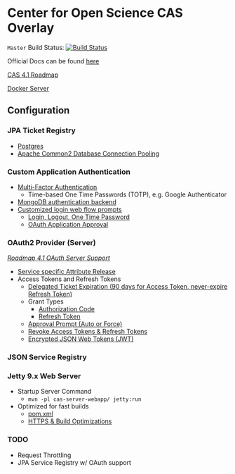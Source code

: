 # Center for Open Science CAS Overlay

`Master` Build Status: [![Build Status](https://travis-ci.org/CenterForOpenScience/cas-overlay.svg?branch=master)](https://travis-ci.org/CenterForOpenScience/cas-overlay)

Official Docs can be found [here](https://jasig.github.io/cas/)

[CAS 4.1 Roadmap](https://wiki.jasig.org/display/CAS/CAS+4.1+Roadmap)

[Docker Server](https://github.com/CenterForOpenScience/docker-library/tree/master/cas)

## Configuration

### JPA Ticket Registry

* [Postgres](https://github.com/CenterForOpenScience/cas-overlay/blob/master/cas-server-webapp/src/main/webapp/WEB-INF/spring-configuration/dataSource.xml)
* [Apache Common2 Database Connection Pooling](https://github.com/CenterForOpenScience/cas-overlay/blob/master/cas-server-webapp/src/main/webapp/WEB-INF/spring-configuration/dataSource.xml)

### Custom Application Authentication

* [Multi-Factor Authentication](https://github.com/CenterForOpenScience/cas-overlay/tree/master/cas-server-webapp/src/main/java/org/jasig/cas/authentication)
  * Time-based One Time Passwords (TOTP), e.g. Google Authenticator
* [MongoDB authentication backend](https://github.com/CenterForOpenScience/cas-overlay/blob/master/cas-server-webapp/src/main/java/org/jasig/cas/adaptors/mongodb/OpenScienceFrameworkAuthenticationHandler.java)
* [Customized login web flow prompts](https://github.com/CenterForOpenScience/cas-overlay/blob/master/cas-server-webapp/src/main/webapp/WEB-INF/webflow/login/login-webflow.xml)
  * [Login, Logout, One Time Password](https://github.com/CenterForOpenScience/cas-overlay/tree/master/cas-server-webapp/src/main/webapp/WEB-INF/view/jsp/default/ui)
  * [OAuth Application Approval](https://github.com/CenterForOpenScience/cas-overlay/tree/master/cas-server-webapp/src/main/webapp/WEB-INF/view/jsp/protocol/oauth)

### OAuth2 Provider (Server)
*[Roadmap 4.1 OAuth Server Support](https://wiki.jasig.org/display/CAS/CAS+4.1+Roadmap#CAS4.1Roadmap-Oauthserversupport)*

* [Service specific Attribute Release](https://github.com/CenterForOpenScience/cas-overlay/blob/master/cas-server-webapp/src/main/java/org/jasig/cas/support/oauth/web/OAuth20ProfileController.java)
* Access Tokens and Refresh Tokens
  * [Delegated Ticket Expiration (90 days for Access Token, never-expire Refresh Token)](https://github.com/CenterForOpenScience/cas-overlay/blob/master/cas-server-webapp/src/main/webapp/WEB-INF/spring-configuration/ticketExpirationPolicies.xml)
  * Grant Types
    * [Authorization Code](https://github.com/CenterForOpenScience/cas-overlay/blob/master/cas-server-webapp/src/main/java/org/jasig/cas/support/oauth/web/OAuth20GrantTypeAuthorizationCodeController.java)
    * [Refresh Token](https://github.com/CenterForOpenScience/cas-overlay/blob/master/cas-server-webapp/src/main/java/org/jasig/cas/support/oauth/web/OAuth20GrantTypeRefreshTokenController.java)
  * [Approval Prompt (Auto or Force)](https://github.com/CenterForOpenScience/cas-overlay/blob/master/cas-server-webapp/src/main/java/org/jasig/cas/support/oauth/web/OAuth20CallbackAuthorizeController.java)
  * [Revoke Access Tokens & Refresh Tokens](https://github.com/CenterForOpenScience/cas-overlay/blob/master/cas-server-webapp/src/main/java/org/jasig/cas/support/oauth/web/OAuth20RevokeController.java)
  * [Encrypted JSON Web Tokens (JWT)](https://github.com/CenterForOpenScience/cas-overlay/blob/master/cas-server-webapp/src/main/webapp/WEB-INF/cas-servlet.xml#L317)

### JSON Service Registry

### Jetty 9.x Web Server

* Startup Server Command
  * `mvn -pl cas-server-webapp/ jetty:run`
* Optimized for fast builds
  * [pom.xml](https://github.com/CenterForOpenScience/cas-overlay/blob/master/cas-server-webapp/pom.xml#L96)
  * [HTTPS & Build Optimizations](https://github.com/CenterForOpenScience/cas-overlay/tree/master/cas-server-webapp/test/resources)

### TODO

* Request Throttling
* JPA Service Registry w/ OAuth support
